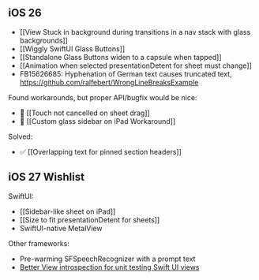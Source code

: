 ## iOS 26

* [[View Stuck in background during transitions in a nav stack with glass backgrounds]]
* [[Wiggly SwiftUI Glass Buttons]]
* [[Standalone Glass Buttons widen to a capsule when tapped]]
* [[Animation when selected presentationDetent for sheet must change]]
* FB15626685: Hyphenation of German text causes truncated text, https://github.com/ralfebert/WrongLineBreaksExample

Found workarounds, but proper API/bugfix would be nice:

* 🛟 [[Touch not cancelled on sheet drag]]
* 🛟 [[Custom glass sidebar on iPad Workaround]]

Solved:

* ✅ [[Overlapping text for pinned section headers]]

## iOS 27 Wishlist

SwiftUI:

* [[Sidebar-like sheet on iPad]]
* [[Size to fit presentationDetent for sheets]]
* SwiftUI-native MetalView

Other frameworks:

* Pre-warming SFSpeechRecognizer with a prompt text
* [Better View introspection for unit testing Swift UI views](https://mastodon.social/@ralfebert/115146012262473215)
